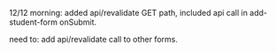 
12/12 morning: added api/revalidate GET path, included api call in add-student-form onSubmit.

need to: add api/revalidate call to other forms.


